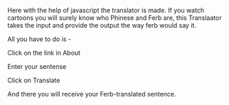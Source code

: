 Here with the help of javascript the translator is made. 
If you watch cartoons you will surely know who Phinese and Ferb are, this Translaator takes the input and provide the output the way ferb would say it. 

All you have to do is - 

Click on the link in About 

Enter your sentense 

Click on Translate 

And there you will receive your Ferb-translated sentence. 

